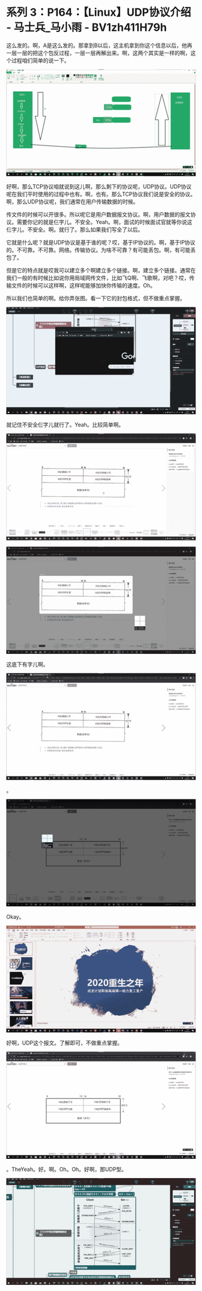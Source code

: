 # 系列 3：P164：【Linux】UDP协议介绍 - 马士兵_马小雨 - BV1zh411H79h

这么发的。啊，A是这么发的。那拿到B以后，这主机拿到你这个信息以后，他再一层一层的把这个包反过程，一层一层再解出来。啊，这两个其实是一样的啊，这个过程咱们简单的说一下。



![](img/35566d860f49e0797828a6dfdaddca90_1.png)

好啊，那么TCP协议咱就说到这儿啊，那么剩下的协议呢，UDP协议。UDP协议呢在我们平时使用的过程中也有。啊，也有。那么TCP协议我们说是安全的协议。啊，那么UDP协议呢，我们通常在用户传输数据的时候。

传文件的时候可以开很多。所以呢它是用户数据报文协议。啊，用户数据的报文协议。需要你记的就是仨字儿。不安全。Yeah。啊，面试的时候面试官就等你说这仨字儿。不安全。啊。就行了。那么如果我们写全了以后。

它就是什么呢？就是UDP协议是基于谁的呢？哎，基于IP协议的。啊，基于IP协议的。不可靠。不可靠。网络。传输协议。为啥不可靠？有可能丢包。啊，有可能丢包了。

但是它的特点就是哎我可以建立多个啊建立多个链接。啊，建立多个链接。通常在我们一般的有时候比如说你用局域网传文件，比如飞Q啊、飞歌啊，对吧？哎，传输文件的时候可以这样啊，这样呢能够加快你传输的速度。Oh。

所以我们也简单的啊。给你弄张图。看一下它的封包格式，但不做重点掌握。

![](img/35566d860f49e0797828a6dfdaddca90_3.png)

就记住不安全仨字儿就行了。Yeah。比较简单啊。

![](img/35566d860f49e0797828a6dfdaddca90_5.png)

![](img/35566d860f49e0797828a6dfdaddca90_6.png)

这底下有字儿啊。

![](img/35566d860f49e0797828a6dfdaddca90_8.png)

。

![](img/35566d860f49e0797828a6dfdaddca90_10.png)

Okay。

![](img/35566d860f49e0797828a6dfdaddca90_12.png)

好啊，UDP这个报文。了解即可，不做重点掌握。

![](img/35566d860f49e0797828a6dfdaddca90_14.png)

。TheYeah。好。啊。Oh。Oh。好啊，那UDP型。

![](img/35566d860f49e0797828a6dfdaddca90_16.png)